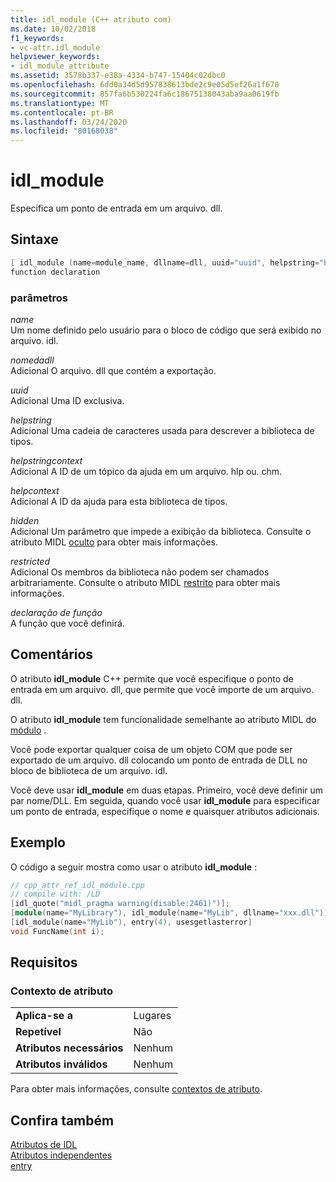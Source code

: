 ```yaml
---
title: idl_module (C++ atributo com)
ms.date: 10/02/2018
f1_keywords:
- vc-attr.idl_module
helpviewer_keywords:
- idl_module attribute
ms.assetid: 3578b337-e38a-4334-b747-15404c02dbc0
ms.openlocfilehash: 6dd0a34d5d957838613bde2c9e05d5ef26a1f678
ms.sourcegitcommit: 857fa6b530224fa6c18675138043aba9aa0619fb
ms.translationtype: MT
ms.contentlocale: pt-BR
ms.lasthandoff: 03/24/2020
ms.locfileid: "80168038"
---
```

# <a name="idl_module"></a>idl_module

Especifica um ponto de entrada em um arquivo. dll.

## <a name="syntax"></a>Sintaxe

```cpp
[ idl_module (name=module_name, dllname=dll, uuid="uuid", helpstring="help text", helpstringcontext=helpcontextID, helpcontext=helpcontext, hidden, restricted) ]
function declaration
```

### <a name="parameters"></a>parâmetros

*name*<br/>
Um nome definido pelo usuário para o bloco de código que será exibido no arquivo. idl.

*nomedadll*<br/>
Adicional O arquivo. dll que contém a exportação.

*uuid*<br/>
Adicional Uma ID exclusiva.

*helpstring*<br/>
Adicional Uma cadeia de caracteres usada para descrever a biblioteca de tipos.

*helpstringcontext*<br/>
Adicional A ID de um tópico da ajuda em um arquivo. hlp ou. chm.

*helpcontext*<br/>
Adicional A ID da ajuda para esta biblioteca de tipos.

*hidden*<br/>
Adicional Um parâmetro que impede a exibição da biblioteca. Consulte o atributo MIDL [oculto](/windows/win32/Midl/hidden) para obter mais informações.

*restricted*<br/>
Adicional Os membros da biblioteca não podem ser chamados arbitrariamente. Consulte o atributo MIDL [restrito](/windows/win32/Midl/restricted) para obter mais informações.

*declaração de função*<br/>
A função que você definirá.

## <a name="remarks"></a>Comentários

O atributo **idl_module** C++ permite que você especifique o ponto de entrada em um arquivo. dll, que permite que você importe de um arquivo. dll.

O atributo **idl_module** tem funcionalidade semelhante ao atributo MIDL do [módulo](/windows/win32/Midl/module) .

Você pode exportar qualquer coisa de um objeto COM que pode ser exportado de um arquivo. dll colocando um ponto de entrada de DLL no bloco de biblioteca de um arquivo. idl.

Você deve usar **idl_module** em duas etapas. Primeiro, você deve definir um par nome/DLL. Em seguida, quando você usar **idl_module** para especificar um ponto de entrada, especifique o nome e quaisquer atributos adicionais.

## <a name="example"></a>Exemplo

O código a seguir mostra como usar o atributo **idl_module** :

```cpp
// cpp_attr_ref_idl_module.cpp
// compile with: /LD
[idl_quote("midl_pragma warning(disable:2461)")];
[module(name="MyLibrary"), idl_module(name="MyLib", dllname="xxx.dll")];
[idl_module(name="MyLib"), entry(4), usesgetlasterror]
void FuncName(int i);
```

## <a name="requirements"></a>Requisitos

### <a name="attribute-context"></a>Contexto de atributo

|||
|-|-|
|**Aplica-se a**|Lugares|
|**Repetível**|Não|
|**Atributos necessários**|Nenhum|
|**Atributos inválidos**|Nenhum|

Para obter mais informações, consulte [contextos de atributo](cpp-attributes-com-net.md#contexts).

## <a name="see-also"></a>Confira também

[Atributos de IDL](idl-attributes.md)<br/>
[Atributos independentes](stand-alone-attributes.md)<br/>
[entry](entry.md)

